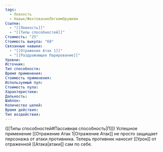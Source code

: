 ```yaml
---
tags:
  - Ловкость
  - Навык/ФехтованиеЛегкимОружием
Ссылки:
  - "[[Ловкость]]"
  - "[[Типы способностей]]"
Стоимость: "25"
Стоимость выкупа: "60"
Связанные навыки:
  - "[[Отражение Атак 1]]"
  - "[[Раздражающее Парирование]]"
Уровни:
Источник:
Тип способности:
Время применения:
Стоимость применения:
Используемый пул:
Стоимость пула:
Характеристики:
Дальность:
Шаблон:
Количество целей:
Время действия:
Тип воздействия:
---
```

([[Типы способностей#Пассивная способность|П]]) Успешное применение [[Отражение Атак 1|Отражение Атак]] не просто защищает персонажа от атаки противника. Теперь противник наносит [[Урон]] от отраженной [[Атака|атаки]] сам по себе. 